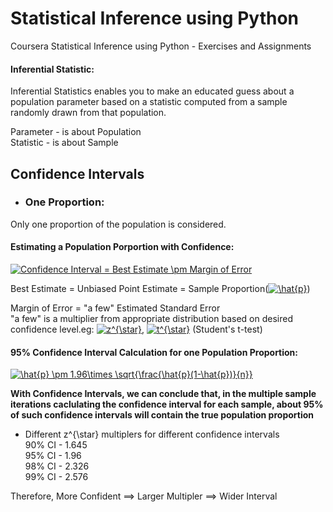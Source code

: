 # Statistical Inference using Python
 Coursera Statistical Inference using Python - Exercises and Assignments
 
 #### Inferential Statistic:  
 Inferential Statistics enables you to make an educated guess about a population parameter based on a statistic computed from a sample randomly drawn from that population.  
 
 Parameter - is about Population  
 Statistic - is about Sample  
 
## Confidence Intervals

 - ### One Proportion: 
 Only one proportion of the population is considered.
 
 #### Estimating a Population Porportion with Confidence:
 
<a href="https://www.codecogs.com/eqnedit.php?latex=\fn_cm&space;Confidence&space;Interval&space;=&space;Best&space;Estimate&space;\pm&space;Margin&space;of&space;Error" target="_blank"><img src="https://latex.codecogs.com/gif.latex?\fn_cm&space;Confidence&space;Interval&space;=&space;Best&space;Estimate&space;\pm&space;Margin&space;of&space;Error" title="Confidence Interval = Best Estimate \pm Margin of Error" /></a>
 
Best Estimate = Unbiased Point Estimate = Sample Proportion(<a href="https://www.codecogs.com/eqnedit.php?latex=\fn_cm&space;\hat{p}" target="_blank"><img src="https://latex.codecogs.com/gif.latex?\fn_cm&space;\hat{p}" title="\hat{p}" /></a>)
 
 Margin of Error = "a few" Estimated Standard Error  
 "a few" is a multiplier from appropriate distribution based on desired confidence level.eg: <a href="https://www.codecogs.com/eqnedit.php?latex=\fn_cm&space;z^{\star}" target="_blank"><img src="https://latex.codecogs.com/gif.latex?\fn_cm&space;z^{\star}" title="z^{\star}" /></a>, <a href="https://www.codecogs.com/eqnedit.php?latex=\fn_cm&space;t^{\star}" target="_blank"><img src="https://latex.codecogs.com/gif.latex?\fn_cm&space;t^{\star}" title="t^{\star}" /></a> (Student's t-test)
 
 #### 95% Confidence Interval Calculation for one Population Proportion:  
 
 <a href="https://www.codecogs.com/eqnedit.php?latex=\fn_cm&space;\hat{p}&space;\pm&space;1.96\times&space;\sqrt{\frac{\hat{p}(1-\hat{p})}{n}}" target="_blank"><img src="https://latex.codecogs.com/gif.latex?\fn_cm&space;\hat{p}&space;\pm&space;1.96\times&space;\sqrt{\frac{\hat{p}(1-\hat{p})}{n}}" title="\hat{p} \pm 1.96\times \sqrt{\frac{\hat{p}(1-\hat{p})}{n}}" /></a>
 
 **With Confidence Intervals, we can conclude that, in the multiple sample iterations caclulating the confidence interval for each sample, about 95% of such confidence intervals will contain the true population proportion**
 
 - Different z^{\star} multiplers for different confidence intervals  
  90% CI - 1.645  
  95% CI - 1.96  
  98% CI - 2.326  
  99% CI - 2.576  
  
  Therefore, More Confident ==> Larger Multipler ==> Wider Interval
